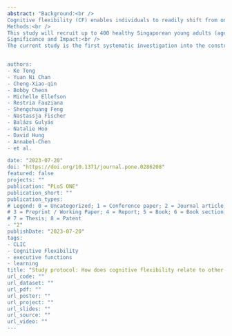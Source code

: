 ```yaml
---
abstract: "Background:<br />
Cognitive flexibility (CF) enables individuals to readily shift from one concept or mode of practice/thoughts to another in response to changes in the environment and feedback, making CF vital to optimise success in obtaining goals. However, how CF relates to other executive functions (e.g., working memory, response inhibition), mental abilities (e.g., creativity, literacy, numeracy, intelligence, structure learning), and social factors (e.g., multilingualism, tolerance of uncertainty, perceived social support, social decision-making) is less well understood. The current study aims to (1) establish the construct validity of CF in relation to other executive function skills and intelligence, and (2) elucidate specific relationships between CF, structure learning, creativity, career decision making and planning, and other life skills.<br /><br />
Methods:<br />
This study will recruit up to 400 healthy Singaporean young adults (age 18–30) to complete a wide range of cognitive tasks and social questionnaires/tasks. The richness of the task/questionnaire battery and within-participant administration enables us to use computational modelling and structural equation modelling to examine connections between the latent constructs of interest.<br /><br />
Significance and Impact:<br />
The current study is the first systematic investigation into the construct validity of CF and its interrelationship with other important cognitive skills such as learning and creativity, within an Asian context. The study will further explore the concept of CF as a non-unitary construct, a novel theoretical proposition in the field. The inclusion of a structure learning paradigm is intended to inform future development of a novel intervention paradigm to enhance CF. Finally, the results of the study will be useful for informing classroom pedagogy and the design of lifelong learning policies and curricula, as part of the wider remit of the Cambridge-NTU Centre for Lifelong Learning and Individualised Cognition (CLIC).<br /><br />


authors:
- Ke Tong
- Yuan Ni Chan
- Cheng-Xiao-qin
- Bobby Cheon
- Michelle Ellefson
- Restria Fauziana
- Shengchuang Feng
- Nastassja Fischer
- Balázs Gulyás
- Natalie Hoo
- David Hung
- Annabel-Chen
- et al.

date: "2023-07-20"
doi: "https://doi.org/10.1371/journal.pone.0286208"
featured: false
projects: ""
publication: "PLoS ONE"
publication_short: ""
publication_types:
# Legend: 0 = Uncategorized; 1 = Conference paper; 2 = Journal article;
# 3 = Preprint / Working Paper; 4 = Report; 5 = Book; 6 = Book section;
# 7 = Thesis; 8 = Patent
- "2"
publishDate: "2023-07-20"
tags:
- CLIC
- Cognitive Flexibility
- executive functions
- learning
title: "Study protocol: How does cognitive flexibility relate to other executive functions and learning in healthy young adults?"
url_code: ""
url_dataset: ""
url_pdf: ""
url_poster: ""
url_project: ""
url_slides: ""
url_source: ""
url_video: ""
---
```

